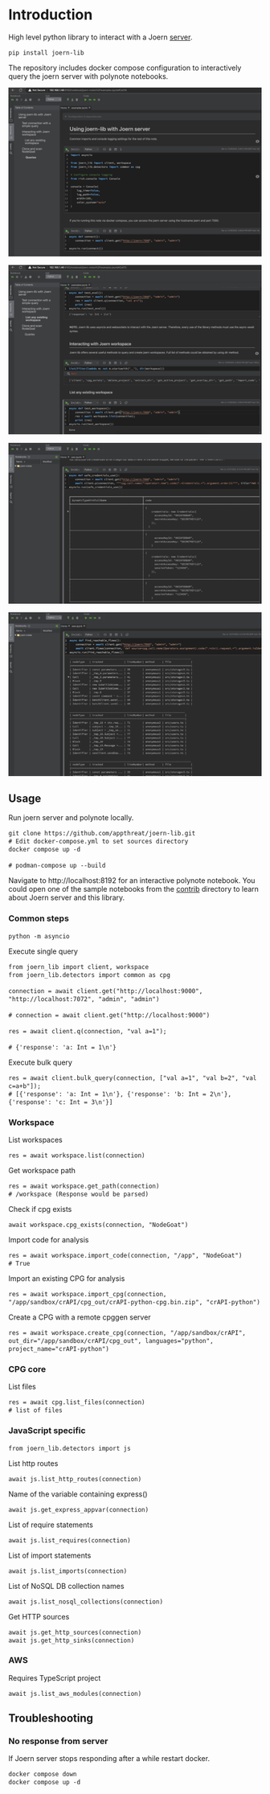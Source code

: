 # Introduction

High level python library to interact with a Joern [server](https://docs.joern.io/server).

```
pip install joern-lib
```

The repository includes docker compose configuration to interactively query the joern server with polynote notebooks.

![polynote interface](docs/note1.jpg)

![polynote interface](docs/note2.jpg)

![polynote interface](docs/note3.jpg)

![polynote interface](docs/note4.jpg)

## Usage

Run joern server and polynote locally.

```
git clone https://github.com/appthreat/joern-lib.git
# Edit docker-compose.yml to set sources directory
docker compose up -d

# podman-compose up --build
```

Navigate to http://localhost:8192 for an interactive polynote notebook. You could open one of the sample notebooks from the [contrib](./contrib/polynote/notebooks/joern-notes/) directory to learn about Joern server and this library.

### Common steps

```
python -m asyncio
```

Execute single query

```
from joern_lib import client, workspace
from joern_lib.detectors import common as cpg

connection = await client.get("http://localhost:9000", "http://localhost:7072", "admin", "admin")

# connection = await client.get("http://localhost:9000")

res = await client.q(connection, "val a=1");

# {'response': 'a: Int = 1\n'}
```

Execute bulk query

```
res = await client.bulk_query(connection, ["val a=1", "val b=2", "val c=a+b"]);
# [{'response': 'a: Int = 1\n'}, {'response': 'b: Int = 2\n'}, {'response': 'c: Int = 3\n'}]
```

### Workspace

List workspaces

```
res = await workspace.list(connection)
```

Get workspace path

```
res = await workspace.get_path(connection)
# /workspace (Response would be parsed)
```

Check if cpg exists

```
await workspace.cpg_exists(connection, "NodeGoat")
```

Import code for analysis

```
res = await workspace.import_code(connection, "/app", "NodeGoat")
# True
```

Import an existing CPG for analysis

```
res = await workspace.import_cpg(connection, "/app/sandbox/crAPI/cpg_out/crAPI-python-cpg.bin.zip", "crAPI-python")
```

Create a CPG with a remote cpggen server

```
res = await workspace.create_cpg(connection, "/app/sandbox/crAPI", out_dir="/app/sandbox/crAPI/cpg_out", languages="python", project_name="crAPI-python")
```

### CPG core

List files

```
res = await cpg.list_files(connection)
# list of files
```

### JavaScript specific

```
from joern_lib.detectors import js
```

List http routes

```
await js.list_http_routes(connection)
```

Name of the variable containing express()

```
await js.get_express_appvar(connection)
```

List of require statements

```
await js.list_requires(connection)
```

List of import statements

```
await js.list_imports(connection)
```

List of NoSQL DB collection names

```
await js.list_nosql_collections(connection)
```

Get HTTP sources

```
await js.get_http_sources(connection)
await js.get_http_sinks(connection)
```

### AWS

Requires TypeScript project

```
await js.list_aws_modules(connection)
```

## Troubleshooting

### No response from server

If Joern server stops responding after a while restart docker.

```
docker compose down
docker compose up -d
```

